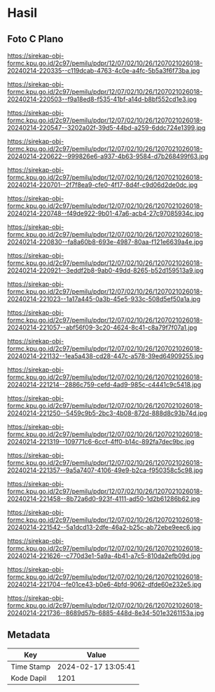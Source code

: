 # Hasil

## Foto C Plano

https://sirekap-obj-formc.kpu.go.id/2c97/pemilu/pdpr/12/07/02/10/26/1207021026018-20240214-220335--c119dcab-4763-4c0e-a4fc-5b5a3f6f73ba.jpg

https://sirekap-obj-formc.kpu.go.id/2c97/pemilu/pdpr/12/07/02/10/26/1207021026018-20240214-220503--f9a18ed8-f535-41bf-a14d-b8bf552cd1e3.jpg

https://sirekap-obj-formc.kpu.go.id/2c97/pemilu/pdpr/12/07/02/10/26/1207021026018-20240214-220547--3202a02f-39d5-44bd-a259-6ddc724e1399.jpg

https://sirekap-obj-formc.kpu.go.id/2c97/pemilu/pdpr/12/07/02/10/26/1207021026018-20240214-220622--999826e6-a937-4b63-9584-d7b268499f63.jpg

https://sirekap-obj-formc.kpu.go.id/2c97/pemilu/pdpr/12/07/02/10/26/1207021026018-20240214-220701--2f7f8ea9-cfe0-4f17-8d4f-c9d06d2de0dc.jpg

https://sirekap-obj-formc.kpu.go.id/2c97/pemilu/pdpr/12/07/02/10/26/1207021026018-20240214-220748--f49de922-9b01-47a6-acb4-27c97085934c.jpg

https://sirekap-obj-formc.kpu.go.id/2c97/pemilu/pdpr/12/07/02/10/26/1207021026018-20240214-220830--fa8a60b8-693e-4987-80aa-f121e6639a4e.jpg

https://sirekap-obj-formc.kpu.go.id/2c97/pemilu/pdpr/12/07/02/10/26/1207021026018-20240214-220921--3eddf2b8-9ab0-49dd-8265-b52d159513a9.jpg

https://sirekap-obj-formc.kpu.go.id/2c97/pemilu/pdpr/12/07/02/10/26/1207021026018-20240214-221023--1a17a445-0a3b-45e5-933c-508d5ef50a1a.jpg

https://sirekap-obj-formc.kpu.go.id/2c97/pemilu/pdpr/12/07/02/10/26/1207021026018-20240214-221057--abf56f09-3c20-4624-8c41-c8a79f7f07a1.jpg

https://sirekap-obj-formc.kpu.go.id/2c97/pemilu/pdpr/12/07/02/10/26/1207021026018-20240214-221132--1ea5a438-cd28-447c-a578-39ed64909255.jpg

https://sirekap-obj-formc.kpu.go.id/2c97/pemilu/pdpr/12/07/02/10/26/1207021026018-20240214-221214--2886c759-cefd-4ad9-985c-c4441c9c5418.jpg

https://sirekap-obj-formc.kpu.go.id/2c97/pemilu/pdpr/12/07/02/10/26/1207021026018-20240214-221250--5459c9b5-2bc3-4b08-872d-888d8c93b74d.jpg

https://sirekap-obj-formc.kpu.go.id/2c97/pemilu/pdpr/12/07/02/10/26/1207021026018-20240214-221319--109771c6-6ccf-4ff0-b14c-892fa7dec9bc.jpg

https://sirekap-obj-formc.kpu.go.id/2c97/pemilu/pdpr/12/07/02/10/26/1207021026018-20240214-221357--9a5a7407-4106-49e9-b2ca-f950358c5c98.jpg

https://sirekap-obj-formc.kpu.go.id/2c97/pemilu/pdpr/12/07/02/10/26/1207021026018-20240214-221458--8b72a6d0-923f-4111-ad50-1d2b61286b62.jpg

https://sirekap-obj-formc.kpu.go.id/2c97/pemilu/pdpr/12/07/02/10/26/1207021026018-20240214-221542--5a1dcd13-2dfe-46a2-b25c-ab72ebe9eec6.jpg

https://sirekap-obj-formc.kpu.go.id/2c97/pemilu/pdpr/12/07/02/10/26/1207021026018-20240214-221626--c770d3e1-5a9a-4b41-a7c5-810da2efb09d.jpg

https://sirekap-obj-formc.kpu.go.id/2c97/pemilu/pdpr/12/07/02/10/26/1207021026018-20240214-221704--fe01ce43-b0e6-4bfd-9062-dfde60e232e5.jpg

https://sirekap-obj-formc.kpu.go.id/2c97/pemilu/pdpr/12/07/02/10/26/1207021026018-20240214-221736--8689d57b-6885-448d-8e34-501e3261153a.jpg


## Metadata

| Key        | Value               |
| ---------- | ------------------- |
| Time Stamp | 2024-02-17 13:05:41 |
| Kode Dapil | 1201                |



